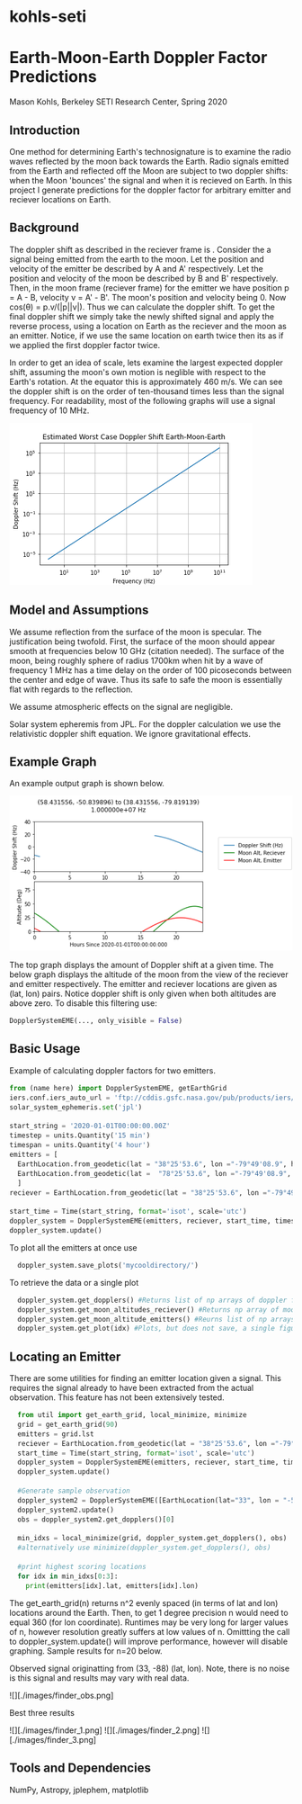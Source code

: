 # kohls-seti
# Earth-Moon-Earth Doppler Factor Predictions
Mason Kohls, Berkeley SETI Research Center, Spring 2020

## Introduction
One method for determining Earth's technosignature is to examine the radio waves reflected by the moon back towards the Earth. Radio signals emitted from the Earth and reflected off the Moon are subject to two doppler shifts: when the Moon 'bounces' the signal and when it is recieved on Earth. In this project I generate predictions for the doppler factor for arbitrary emitter and reciever locations on Earth.
## Background
The doppler shift as described in the reciever frame is . 
Consider the a signal being emitted from the earth to the moon. Let the position and velocity of the emitter be described by A and A' respectively. Let the position and velocity of the moon be described by B and B' respectively. Then, in the moon frame (reciever frame) for the emitter we have position p = A - B,  velocity v = A' - B'. The moon's position and velocity being 0. Now cos(θ) = p.v/(|p||v|). Thus we can calculate the doppler shift. 
To get the final doppler shift we simply take the newly shifted signal and apply the reverse process, using a location on Earth as the reciever and the moon as an emitter. Notice, if we use the same location on earth twice then its as if we applied the first doppler factor twice. 

In order to get an idea of scale, lets examine the largest expected doppler shift, assuming the moon's own motion is neglible with respect to the Earth's rotation. At the equator this is approximately 460 m/s. We can see the doppler shift is on the order of ten-thousand times less than the signal frequency. For readability, most of the following graphs will use a signal frequency of 10 MHz. 

![](./images/worst_case_estimate.png)

## Model and Assumptions
We assume reflection from the surface of the moon is specular. The justification being twofold. First, the surface of the moon should appear smooth at frequencies below 10 GHz (citation needed). The surface of the moon, being roughly sphere of radius 1700km when hit by a wave of frequency 1 MHz has a time delay on the order of 100 picoseconds between the center and edge of wave. Thus its safe to safe the moon is essentially flat with regards to the reflection. 

We assume atmospheric effects on the signal are negligible.

Solar system epheremis from JPL. For the doppler calculation we use the relativistic doppler shift equation. We ignore gravitational effects. 

## Example Graph
An example output graph is shown below.

![](images/ex_1.png)

The top graph displays the amount of Doppler shift at a given time. The below graph displays the altitude of the moon from the view of the reciever and emitter respectively. The emitter and reciever locations are given as (lat, lon) pairs. 
Notice doppler shift is only given when both altitudes are above zero. To disable this filtering use:
```python
DopplerSystemEME(..., only_visible = False)
```


## Basic Usage
Example of calculating doppler factors for two emitters.
``` python
from (name here) import DopplerSystemEME, getEarthGrid
iers.conf.iers_auto_url = 'ftp://cddis.gsfc.nasa.gov/pub/products/iers/finals2000A.all'
solar_system_ephemeris.set('jpl') 

start_string = '2020-01-01T00:00:00.00Z'
timestep = units.Quantity('15 min')
timespan = units.Quantity('4 hour')
emitters = [
  EarthLocation.from_geodetic(lat = "38°25'53.6", lon ="-79°49'08.9", height=0),
  EarthLocation.from_geodetic(lat =  "78°25'53.6", lon ="-79°49'08.9", height=0)
  ]
reciever = EarthLocation.from_geodetic(lat = "38°25'53.6", lon ="-79°49'08.9", height=0)

start_time = Time(start_string, format='isot', scale='utc')
doppler_system = DopplerSystemEME(emitters, reciever, start_time, timestep, timespan, only_visible = True)
doppler_system.update()
```
To plot all the emitters at once use 
```python
  doppler_system.save_plots('mycooldirectory/')
```

To retrieve the data or a single plot 
```python
  doppler_system.get_dopplers() #Returns list of np arrays of doppler factors
  doppler_system.get_moon_altitudes_reciever() #Returns np array of moon altitude
  doppler_system.get_moon_altitude_emitters() #Reurns list of np arrays of moon altitude
  doppler_system.get_plot(idx) #Plots, but does not save, a single figure. 
```
## Locating an Emitter
There are some utilities for finding an emitter location given a signal. This requires the signal already to have been extracted from the actual observation. This feature has not been extensively tested.
```python 
  from util import get_earth_grid, local_minimize, minimize 
  grid = get_earth_grid(90)
  emitters = grid.lst
  reciever = EarthLocation.from_geodetic(lat = "38°25'53.6", lon ="-79°49'08.9", height=0)
  start_time = Time(start_string, format='isot', scale='utc')
  doppler_system = DopplerSystemEME(emitters, reciever, start_time, timestep, timespan)
  doppler_system.update()
  
  #Generate sample observation
  doppler_system2 = DopplerSystemEME([EarthLocation(lat="33", lon = "-50")], reciever, start_time, timestep, timespan)
  doppler_system2.update()
  obs = doppler_system2.get_dopplers()[0]
  
  min_idxs = local_minimize(grid, doppler_system.get_dopplers(), obs)
  #alternatively use minimize(doppler_system.get_dopplers(), obs) 
  
  #print highest scoring locations
  for idx in min_idxs[0:3]:
    print(emitters[idx].lat, emitters[idx].lon)
```
The get_earth_grid(n) returns n^2 evenly spaced (in terms of lat and lon) locations around the Earth. Then, to get 1 degree precision n would need to equal 360 (for lon coordinate). Runtimes may be very long for larger values of n, however resolution greatly suffers at low values of n. Omittting the call to doppler_system.update() will improve performance, however will disable graphing. Sample results for n=20 below.

Observed signal originatting from (33, -88) (lat, lon). Note, there is no noise is this signal and results may vary with real data.

![][./images/finder_obs.png]

Best three results

![][./images/finder_1.png]
![][./images/finder_2.png]
![][./images/finder_3.png]


## Tools and Dependencies
NumPy, Astropy, jplephem, matplotlib
